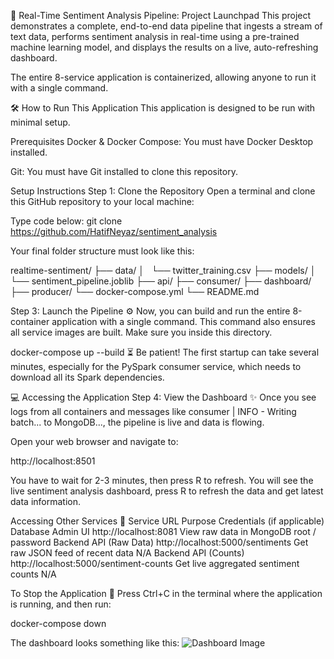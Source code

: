 🚀 Real-Time Sentiment Analysis Pipeline: Project Launchpad
This project demonstrates a complete, end-to-end data pipeline that ingests a stream of text data, performs sentiment analysis in real-time using a pre-trained machine learning model, and displays the results on a live, auto-refreshing dashboard.

The entire 8-service application is containerized, allowing anyone to run it with a single command.

🛠️ How to Run This Application
This application is designed to be run with minimal setup.

Prerequisites
Docker & Docker Compose: You must have Docker Desktop installed.

Git: You must have Git installed to clone this repository.

Setup Instructions
Step 1: Clone the Repository
Open a terminal and clone this GitHub repository to your local machine:

Type code below: 
git clone https://github.com/HatifNeyaz/sentiment_analysis


Your final folder structure must look like this:

realtime-sentiment/
├── data/
│   └── twitter_training.csv
├── models/
│   └── sentiment_pipeline.joblib
├── api/
├── consumer/
├── dashboard/
├── producer/
└── docker-compose.yml
└── README.md


Step 3: Launch the Pipeline ⚙️
Now, you can build and run the entire 8-container application with a single command. This command also ensures all service images are built. Make sure you inside this directory.

docker-compose up --build
⏳ Be patient! The first startup can take several minutes, especially for the PySpark consumer service, which needs to download all its Spark dependencies.

💻 Accessing the Application
Step 4: View the Dashboard ✨
Once you see logs from all containers and messages like consumer | INFO - Writing batch... to MongoDB..., the pipeline is live and data is flowing.

Open your web browser and navigate to:

http://localhost:8501

You have to wait for 2-3 minutes, then press R to refresh.
You will see the live sentiment analysis dashboard, press R to refresh the data and get latest data information.

Accessing Other Services 🔗
Service	URL	Purpose	Credentials (if applicable)
Database Admin UI	http://localhost:8081	View raw data in MongoDB	root / password
Backend API (Raw Data)	http://localhost:5000/sentiments	Get raw JSON feed of recent data	N/A
Backend API (Counts)	http://localhost:5000/sentiment-counts	Get live aggregated sentiment counts	N/A


To Stop the Application 🛑
Press Ctrl+C in the terminal where the application is running, and then run:

docker-compose down

The dashboard looks something like this:
![Dashboard Image](images/dashboard.PNG)